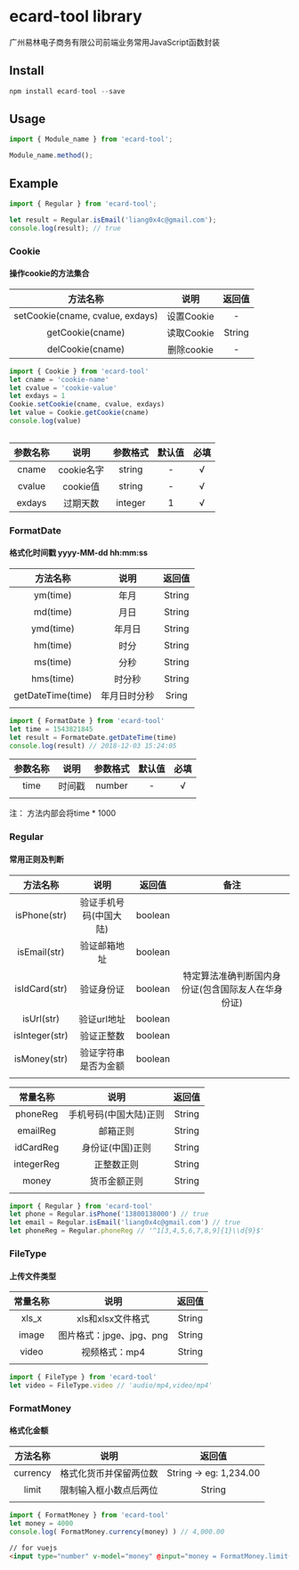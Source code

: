 # ecard-tool library
广州易林电子商务有限公司前端业务常用JavaScript函数封装

## Install
```javascript
npm install ecard-tool --save
```

## Usage
```javascript
import { Module_name } from 'ecard-tool';

Module_name.method();
```

## Example
```javascript
import { Regular } from 'ecard-tool';

let result = Regular.isEmail('liang0x4c@gmail.com');
console.log(result); // true
```

### Cookie

#### 操作cookie的方法集合
|方法名称|说明|返回值|
| :--: | :--: | :--: |
|setCookie(cname, cvalue, exdays)|设置Cookie|-|
|getCookie(cname)|读取Cookie|String|
|delCookie(cname)|删除cookie|-|
  
```javascript
import { Cookie } from 'ecard-tool'
let cname = 'cookie-name'
let cvalue = 'cookie-value'
let exdays = 1
Cookie.setCookie(cname, cvalue, exdays)
let value = Cookie.getCookie(cname)
console.log(value)
  
```
|参数名称|说明|参数格式|默认值|必填|
| :-: | :-: | :-: | :-: | :-: |
|cname|cookie名字|string|-|√|
|cvalue|cookie值|string|-|√|
|exdays|过期天数|integer|1|√|
  
### FormatDate

#### 格式化时间戳 yyyy-MM-dd hh:mm:ss
  
|方法名称|说明|返回值|
| :--: | :--: | :--: |
|ym(time)|年月|String|
|md(time)|月日|String|
|ymd(time)|年月日|String|
|hm(time)|时分|String|
|ms(time)|分秒|String|
|hms(time)|时分秒|String|
|getDateTime(time)|年月日时分秒|Sring|
||||
  
```javascript
import { FormatDate } from 'ecard-tool'
let time = 1543821845
let result = FormateDate.getDateTime(time)
console.log(result) // 2018-12-03 15:24:05
```
|参数名称|说明|参数格式|默认值|必填|
| :-: | :-: | :-: | :-: | :-: |
|time|时间戳|number|-|√|
||||
注： 方法内部会将time * 1000
  
### Regular
  
#### 常用正则及判断
  
|方法名称|说明|返回值|备注|
| :--: | :--: | :--: | :--: |
|isPhone(str)|验证手机号码(中国大陆)|boolean|
|isEmail(str)|验证邮箱地址|boolean|
|isIdCard(str)|验证身份证|boolean|特定算法准确判断国内身份证(包含国际友人在华身份证)|
|isUrl(str)|验证url地址|boolean|
|isInteger(str)|验证正整数|boolean|
|isMoney(str)|验证字符串是否为金额|boolean|
||||
  
|常量名称|说明|返回值|
| :--: | :--: | :--: |
|phoneReg|手机号码(中国大陆)正则|String|
|emailReg|邮箱正则|String|
|idCardReg|身份证(中国)正则|String|
|integerReg|正整数正则|String|
|money|货币金额正则|String|
||||
  
```javascript
import { Regular } from 'ecard-tool'
let phone = Regular.isPhone('13800138000') // true
let email = Regular.isEmail('liang0x4c@gmail.com') // true
let phoneReg = Regular.phoneReg // '^1[3,4,5,6,7,8,9]{1}\\d{9}$'
```
  
### FileType
#### 上传文件类型

|常量名称|说明|返回值|
| :--: | :--: | :--: |
|xls_x|xls和xlsx文件格式|String|
|image|图片格式：jpge、jpg、png|String|
|video|视频格式：mp4|String|
||||
  
```javascript
import { FileType } from 'ecard-tool'
let video = FileType.video // 'audio/mp4,video/mp4'
```
  
### FormatMoney
#### 格式化金额
|方法名称|说明|返回值|
| :--: | :--: | :--: |
|currency|格式化货币并保留两位数|String -> eg: 1,234.00|
|limit|限制输入框小数点后两位|String|
||||
  
```javascript
import { FormatMoney } from 'ecard-tool'
let money = 4000
console.log( FormatMoney.currency(money) ) // 4,000.00
```
  
```html
// for vuejs
<input type="number" v-model="money" @input="money = FormatMoney.limit(money)" />
```
